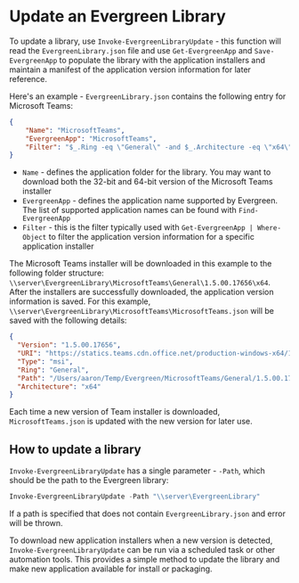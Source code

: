 # Update an Evergreen Library

To update a library, use `Invoke-EvergreenLibraryUpdate` - this function will read the `EvergreenLibrary.json` file and use `Get-EvergreenApp` and `Save-EvergreenApp` to populate the library with the application installers and maintain a manifest of the application version information for later reference.

Here's an example - `EvergreenLibrary.json` contains the following entry for Microsoft Teams:

```json
{
    "Name": "MicrosoftTeams",
    "EvergreenApp": "MicrosoftTeams",
    "Filter": "$_.Ring -eq \"General\" -and $_.Architecture -eq \"x64\" -and $_.Type -eq \"msi\""
}
```

* `Name` - defines the application folder for the library. You may want to download both the 32-bit and 64-bit version of the Microsoft Teams installer
* `EvergreenApp` - defines the application name supported by Evergreen. The list of supported application names can be found with `Find-EvergreenApp`
* `Filter` - this is the filter typically used with `Get-EvergreenApp | Where-Object` to filter the application version information for a specific application installer

The Microsoft Teams installer will be downloaded in this example to the following folder structure: `\\server\EvergreenLibrary\MicrosoftTeams\General\1.5.00.17656\x64`. After the installers are successfully downloaded, the application version information is saved. For this example, `\\server\EvergreenLibrary\MicrosoftTeams\MicrosoftTeams.json` will be saved with the following details:

```json
{
  "Version": "1.5.00.17656",
  "URI": "https://statics.teams.cdn.office.net/production-windows-x64/1.5.00.17656/Teams_windows_x64.msi",
  "Type": "msi",
  "Ring": "General",
  "Path": "/Users/aaron/Temp/Evergreen/MicrosoftTeams/General/1.5.00.17656/x64/Teams_windows_x64.msi",
  "Architecture": "x64"
}
```

Each time a new version of Team installer is downloaded, `MicrosoftTeams.json` is updated with the new version for later use.

## How to update a library

`Invoke-EvergreenLibraryUpdate` has a single parameter - `-Path`, which should be the path to the Evergreen library:

```powershell
Invoke-EvergreenLibraryUpdate -Path "\\server\EvergreenLibrary"
```

If a path is specified that does not contain `EvergreenLibrary.json` and error will be thrown.

To download new application installers when a new version is detected, `Invoke-EvergreenLibraryUpdate` can be run via a scheduled task or other automation tools. This provides a simple method to update the library and make new application available for install or packaging.
